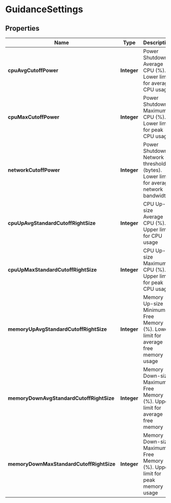 

# GuidanceSettings

## Properties

Name | Type | Description | Notes
------------ | ------------- | ------------- | -------------
**cpuAvgCutoffPower** | **Integer** | Power Shutdown Average CPU (%). Lower limit for average CPU usage |  [optional]
**cpuMaxCutoffPower** | **Integer** | Power Shutdown Maximum CPU (%). Lower limit for peak CPU usage |  [optional]
**networkCutoffPower** | **Integer** | Power Shutdown Network threshold (bytes). Lower limit for average network bandwidth |  [optional]
**cpuUpAvgStandardCutoffRightSize** | **Integer** | CPU Up-size Average CPU (%). Upper limit for CPU usage |  [optional]
**cpuUpMaxStandardCutoffRightSize** | **Integer** | CPU Up-size Maximum CPU (%). Upper limit for peak CPU usage |  [optional]
**memoryUpAvgStandardCutoffRightSize** | **Integer** | Memory Up-size Minimum Free Memory (%). Lower limit for average free memory usage |  [optional]
**memoryDownAvgStandardCutoffRightSize** | **Integer** | Memory Down-size Maximum Free Memory (%). Upper limit for average free memory |  [optional]
**memoryDownMaxStandardCutoffRightSize** | **Integer** | Memory Down-size Maximum Free Memory (%). Upper limit for peak memory usage |  [optional]



